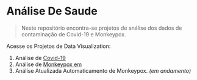 # Análise De Saude

> Neste repositório encontra-se projetos de análise dos dados de contaminação de Covid-19 e Monkeypox.

Acesse os Projetos de Data Visualization: <br>

1. Análise de [Covid-19](https://github.com/orickprazeres/analise-de-saude/blob/main/analise_casos_covid.ipynb)
2. Análise de [Monkeypox em ](https://github.com/orickprazeres/analise-de-saude/blob/main/analise_casos_monkeypox.ipynb)
3. Análise Atualizada Automaticamento de Monkeypox. *(em andamento)*

